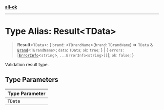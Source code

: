 [**all-ok**](../README.md)

***

# Type Alias: Result\<TData\>

> **Result**\<`TData`\>: \{ `brand`: \<`TBrandName`\>(`brand`: `TBrandName`) => `TData` & [`Brand`](Brand.md)\<`TBrandName`\>; `data`: `TData`; `ok`: `true`; \} \| \{ `errors`: [[`ErrorInfo`](ErrorInfo.md)\<`string`\>, `...ErrorInfo<string>[]`]; `ok`: `false`; \}

Validation result type.

## Type Parameters

| Type Parameter |
| ------ |
| `TData` |
